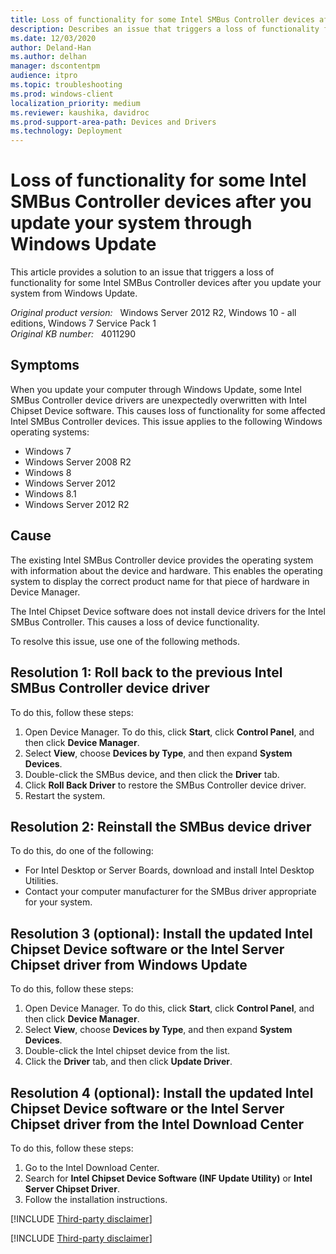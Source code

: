 ```yaml
---
title: Loss of functionality for some Intel SMBus Controller devices after you update your system through Windows Update
description: Describes an issue that triggers a loss of functionality for some Intel SMBus Controller devices after you update your system from Windows Update. Provides several methods to resolve this issue.
ms.date: 12/03/2020
author: Deland-Han
ms.author: delhan
manager: dscontentpm
audience: itpro
ms.topic: troubleshooting
ms.prod: windows-client
localization_priority: medium
ms.reviewer: kaushika, davidroc
ms.prod-support-area-path: Devices and Drivers
ms.technology: Deployment
---
```

# Loss of functionality for some Intel SMBus Controller devices after you update your system through Windows Update

This article provides a solution to an issue that triggers a loss of functionality for some Intel SMBus Controller devices after you update your system from Windows Update.

_Original product version:_ &nbsp; Windows Server 2012 R2, Windows 10 - all editions, Windows 7 Service Pack 1  
_Original KB number:_ &nbsp; 4011290

## Symptoms

When you update your computer through Windows Update, some Intel SMBus Controller device drivers are unexpectedly overwritten with Intel Chipset Device software. This causes loss of functionality for some affected Intel SMBus Controller devices. This issue applies to the following Windows operating systems:

- Windows 7
- Windows Server 2008 R2
- Windows 8
- Windows Server 2012
- Windows 8.1
- Windows Server 2012 R2

## Cause

The existing Intel SMBus Controller device provides the operating system with information about the device and hardware. This enables the operating system to display the correct product name for that piece of hardware in Device Manager.

The Intel Chipset Device software does not install device drivers for the Intel SMBus Controller. This causes a loss of device functionality.  

To resolve this issue, use one of the following methods.

## Resolution 1: Roll back to the previous Intel SMBus Controller device driver

To do this, follow these steps:

1. Open Device Manager. To do this, click **Start**, click **Control Panel**, and then click **Device Manager**.
2. Select **View**, choose **Devices by Type**, and then expand **System Devices**.
3. Double-click the SMBus device, and then click the **Driver** tab.
4. Click **Roll Back Driver** to restore the SMBus Controller device driver.
5. Restart the system.

## Resolution 2: Reinstall the SMBus device driver

To do this, do one of the following:

- For Intel Desktop or Server Boards, download and install Intel Desktop Utilities.
- Contact your computer manufacturer for the SMBus driver appropriate for your system.

## Resolution 3 (optional): Install the updated Intel Chipset Device software or the Intel Server Chipset driver from Windows Update

To do this, follow these steps:

1. Open Device Manager. To do this, click **Start**, click **Control Panel**, and then click **Device Manager**.
2. Select **View**, choose **Devices by Type**, and then expand **System Devices**.
3. Double-click the Intel chipset device from the list.
4. Click the **Driver** tab, and then click **Update Driver**.

## Resolution 4 (optional): Install the updated Intel Chipset Device software or the Intel Server Chipset driver from the Intel Download Center

To do this, follow these steps:

1. Go to the Intel Download Center.
2. Search for **Intel Chipset Device Software (INF Update Utility)** or **Intel Server Chipset Driver**.
3. Follow the installation instructions.

[!INCLUDE [Third-party disclaimer](../../includes/third-party-contact-disclaimer.md)]

[!INCLUDE [Third-party disclaimer](../../includes/third-party-disclaimer.md)]
